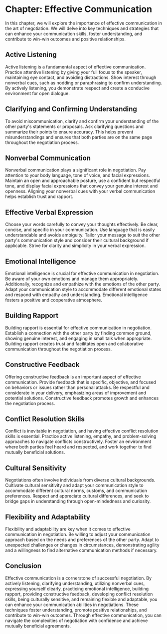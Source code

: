 Chapter: Effective Communication
================================

In this chapter, we will explore the importance of effective communication in the art of negotiation. We will delve into key techniques and strategies that can enhance your communication skills, foster understanding, and contribute to win-win outcomes and positive relationships.

Active Listening
----------------

Active listening is a fundamental aspect of effective communication. Practice attentive listening by giving your full focus to the speaker, maintaining eye contact, and avoiding distractions. Show interest through nonverbal cues, such as nodding or paraphrasing to confirm understanding. By actively listening, you demonstrate respect and create a conducive environment for open dialogue.

Clarifying and Confirming Understanding
---------------------------------------

To avoid miscommunication, clarify and confirm your understanding of the other party's statements or proposals. Ask clarifying questions and summarize their points to ensure accuracy. This helps prevent misunderstandings and ensures that both parties are on the same page throughout the negotiation process.

Nonverbal Communication
-----------------------

Nonverbal communication plays a significant role in negotiation. Pay attention to your body language, tone of voice, and facial expressions. Maintain an open and approachable posture, use a confident but respectful tone, and display facial expressions that convey your genuine interest and openness. Aligning your nonverbal cues with your verbal communication helps establish trust and rapport.

Effective Verbal Expression
---------------------------

Choose your words carefully to convey your thoughts effectively. Be clear, concise, and specific in your communication. Use language that is easily understandable and avoids ambiguity. Tailor your message to suit the other party's communication style and consider their cultural background if applicable. Strive for clarity and simplicity in your verbal expression.

Emotional Intelligence
----------------------

Emotional intelligence is crucial for effective communication in negotiation. Be aware of your own emotions and manage them appropriately. Additionally, recognize and empathize with the emotions of the other party. Adapt your communication style to accommodate different emotional states and respond with empathy and understanding. Emotional intelligence fosters a positive and cooperative atmosphere.

Building Rapport
----------------

Building rapport is essential for effective communication in negotiation. Establish a connection with the other party by finding common ground, showing genuine interest, and engaging in small talk when appropriate. Building rapport creates trust and facilitates open and collaborative communication throughout the negotiation process.

Constructive Feedback
---------------------

Offering constructive feedback is an important aspect of effective communication. Provide feedback that is specific, objective, and focused on behaviors or issues rather than personal attacks. Be respectful and considerate in your delivery, emphasizing areas of improvement and potential solutions. Constructive feedback promotes growth and enhances the negotiation process.

Conflict Resolution Skills
--------------------------

Conflict is inevitable in negotiation, and having effective conflict resolution skills is essential. Practice active listening, empathy, and problem-solving approaches to navigate conflicts constructively. Foster an environment where both parties feel heard and respected, and work together to find mutually beneficial solutions.

Cultural Sensitivity
--------------------

Negotiations often involve individuals from diverse cultural backgrounds. Cultivate cultural sensitivity and adapt your communication style to accommodate different cultural norms, customs, and communication preferences. Respect and appreciate cultural differences, and seek to bridge gaps in understanding through open-mindedness and curiosity.

Flexibility and Adaptability
----------------------------

Flexibility and adaptability are key when it comes to effective communication in negotiation. Be willing to adjust your communication approach based on the needs and preferences of the other party. Adapt to unexpected challenges or changes in circumstances, demonstrating agility and a willingness to find alternative communication methods if necessary.

Conclusion
----------

Effective communication is a cornerstone of successful negotiation. By actively listening, clarifying understanding, utilizing nonverbal cues, expressing yourself clearly, practicing emotional intelligence, building rapport, providing constructive feedback, developing conflict resolution skills, being culturally sensitive, and remaining flexible and adaptable, you can enhance your communication abilities in negotiations. These techniques foster understanding, promote positive relationships, and contribute to win-win outcomes. Through effective communication, you can navigate the complexities of negotiation with confidence and achieve mutually beneficial agreements.
